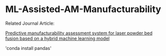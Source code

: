 # ML-Assisted-AM-Manufacturability

Related Journal Article:

[Predictive manufacturability assessment system for laser powder bed fusion based on a hybrid machine learning model](https://www.sciencedirect.com/science/article/abs/pii/S2214860421001111)


'conda install pandas'

